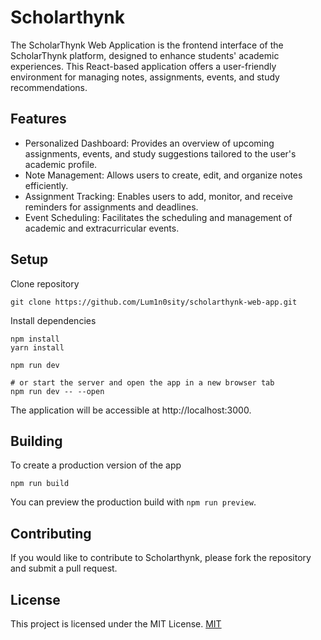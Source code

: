 # Scholarthynk
The ScholarThynk Web Application is the frontend interface of the ScholarThynk platform, designed to enhance students' academic experiences. This React-based application offers a user-friendly environment for managing notes, assignments, events, and study recommendations.

## Features
- Personalized Dashboard: Provides an overview of upcoming assignments, events, and study suggestions tailored to the user's academic profile.
- Note Management: Allows users to create, edit, and organize notes efficiently.
- Assignment Tracking: Enables users to add, monitor, and receive reminders for assignments and deadlines.
- Event Scheduling: Facilitates the scheduling and management of academic and extracurricular events.

## Setup
Clone repository
```
git clone https://github.com/Lum1n0sity/scholarthynk-web-app.git
```

Install dependencies
```
npm install
yarn install
```

```
npm run dev

# or start the server and open the app in a new browser tab
npm run dev -- --open
```
The application will be accessible at http://localhost:3000.

## Building

To create a production version of the app
```
npm run build
```

You can preview the production build with `npm run preview`.

## Contributing
If you would like to contribute to Scholarthynk, please fork the repository and submit a pull request.

## License
This project is licensed under the MIT License. [MIT](https://choosealicense.com/licenses/mit/)


